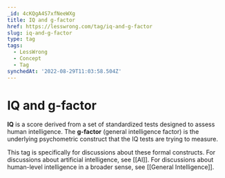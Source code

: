 ```yaml
---
_id: 4cKQgA4S7xfNeeWXg
title: IQ and g-factor
href: https://lesswrong.com/tag/iq-and-g-factor
slug: iq-and-g-factor
type: tag
tags:
  - LessWrong
  - Concept
  - Tag
synchedAt: '2022-08-29T11:03:58.504Z'
---
```

# IQ and g-factor

**IQ** is a score derived from a set of standardized tests designed to assess human intelligence. The **g-factor** (general intelligence factor) is the underlying psychometric construct that the IQ tests are trying to measure.

This tag is specifically for discussions about these formal constructs. For discussions about artificial intelligence, see [[AI]]. For discussions about human-level intelligence in a broader sense, see [[General Intelligence]].